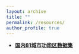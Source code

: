 ```yaml
---
layout: archive
title: ""
permalink: /resources/
author_profile: true
---
```


* [**国内81城市功能区数据集**](http://geoscape.pku.edu.cn/)
